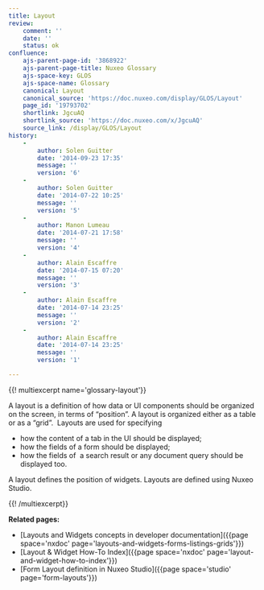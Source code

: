 ```yaml
---
title: Layout
review:
    comment: ''
    date: ''
    status: ok
confluence:
    ajs-parent-page-id: '3868922'
    ajs-parent-page-title: Nuxeo Glossary
    ajs-space-key: GLOS
    ajs-space-name: Glossary
    canonical: Layout
    canonical_source: 'https://doc.nuxeo.com/display/GLOS/Layout'
    page_id: '19793702'
    shortlink: JgcuAQ
    shortlink_source: 'https://doc.nuxeo.com/x/JgcuAQ'
    source_link: /display/GLOS/Layout
history:
    - 
        author: Solen Guitter
        date: '2014-09-23 17:35'
        message: ''
        version: '6'
    - 
        author: Solen Guitter
        date: '2014-07-22 10:25'
        message: ''
        version: '5'
    - 
        author: Manon Lumeau
        date: '2014-07-21 17:58'
        message: ''
        version: '4'
    - 
        author: Alain Escaffre
        date: '2014-07-15 07:20'
        message: ''
        version: '3'
    - 
        author: Alain Escaffre
        date: '2014-07-14 23:25'
        message: ''
        version: '2'
    - 
        author: Alain Escaffre
        date: '2014-07-14 23:25'
        message: ''
        version: '1'

---
```

{{! multiexcerpt name='glossary-layout'}}

A layout is a definition of how data or UI components should be organized on the screen, in terms of &ldquo;position&rdquo;. A layout is organized either as a table or as a &ldquo;grid&rdquo;.&nbsp; Layouts are used for specifying

*   how the content of a tab in the UI should be displayed;
*   how the fields of a form should be displayed;
*   how the fields of&nbsp; a search result or any document query should be displayed too.

A layout defines the position of widgets. Layouts are defined using Nuxeo Studio.

{{! /multiexcerpt}}

**Related pages:**

*   [Layouts and Widgets concepts in developer documentation]({{page space='nxdoc' page='layouts-and-widgets-forms-listings-grids'}})
*   [Layout & Widget How-To Index]({{page space='nxdoc' page='layout-and-widget-how-to-index'}})
*   [Form Layout definition in Nuxeo Studio]({{page space='studio' page='form-layouts'}})